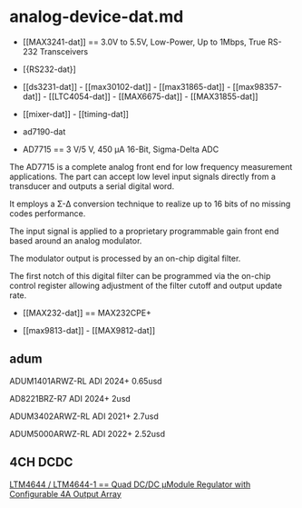 
# analog-device-dat.md


- [[MAX3241-dat]] == 3.0V to 5.5V, Low-Power, Up to 1Mbps, True RS-232 Transceivers

- [{RS232-dat}]


- [[ds3231-dat]] - [[max30102-dat]] - [[max31865-dat]] - [[max98357-dat]] - [[LTC4054-dat]] - [[MAX6675-dat]] - [[MAX31855-dat]]

- [[mixer-dat]] - [[timing-dat]]

- ad7190-dat

- AD7715 == 3 V/5 V, 450 µA 16-Bit, Sigma-Delta ADC

The AD7715 is a complete analog front end for low frequency measurement applications. The part can accept low level input signals directly from a transducer and outputs a serial digital word. 

It employs a Σ-Δ conversion technique to realize up to 16 bits of no missing codes performance. 

The input signal is applied to a proprietary programmable gain front end based around an analog modulator. 

The modulator output is processed by an on-chip digital filter. 

The first notch of this digital filter can be programmed via the on-chip control register allowing adjustment of the filter cutoff and output update rate.

- [[MAX232-dat]] == MAX232CPE+

- [[max9813-dat]] - [[MAX9812-dat]]




## adum 

ADUM1401ARWZ-RL ADI 2024+ 0.65usd

AD8221BRZ-R7 ADI 2024+ 2usd    

ADUM3402ARWZ-RL ADI 2021+ 2.7usd

ADUM5000ARWZ-RL ADI 2022+ 2.52usd



## 4CH DCDC 

	
[LTM4644 / LTM4644-1 == Quad DC/DC µModule Regulator with Configurable 4A Output Array](https://www.analog.com/media/en/technical-documentation/data-sheets/ltm4644-4644-1.pdf)

